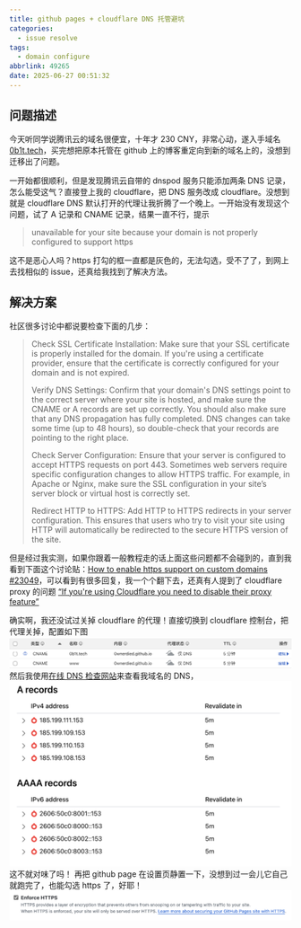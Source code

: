 ```yaml
---
title: github pages + cloudflare DNS 托管避坑
categories:
  - issue resolve
tags:
  - domain configure
abbrlink: 49265
date: 2025-06-27 00:51:32
---
```


## 问题描述

今天听同学说腾讯云的域名很便宜，十年才 230 CNY，非常心动，遂入手域名 [0b1t.tech](https://0b1t.tech)，买完想把原本托管在 github 上的博客重定向到新的域名上的，没想到迁移出了问题。

一开始都很顺利，但是发现腾讯云自带的 dnspod 服务只能添加两条 DNS 记录，怎么能受这气？直接登上我的 cloudflare，把 DNS 服务改成 cloudflare。没想到就是 cloudflare DNS 默认打开的代理让我折腾了一个晚上。一开始没有发现这个问题，试了 A 记录和 CNAME 记录，结果一直不行，提示

> unavailable for your site because your domain is not properly configured to support https


这不是恶心人吗？https 打勾的框一直都是灰色的，无法勾选，受不了了，到网上去找相似的 issue，还真给我找到了解决方法。

## 解决方案

社区很多讨论中都说要检查下面的几步：

> Check SSL Certificate Installation:
>     Make sure that your SSL certificate is properly installed for the domain. If you're using a certificate provider, ensure that the certificate is correctly configured for your domain and is not expired.
>
> Verify DNS Settings:
>     Confirm that your domain's DNS settings point to the correct server where your site is hosted, and make sure the CNAME or A records are set up correctly.
>     You should also make sure that any DNS propagation has fully completed. DNS changes can take some time (up to 48 hours), so double-check that your records are pointing to the right place.
>
> Check Server Configuration:
>     Ensure that your server is configured to accept HTTPS requests on port 443. Sometimes web servers require specific configuration changes to allow HTTPS traffic. For example, in Apache or Nginx, make sure the SSL configuration in your site’s server block or virtual host is correctly set.
> 
> Redirect HTTP to HTTPS:
>     Add HTTP to HTTPS redirects in your server configuration. This ensures that users who try to visit your site using HTTP will automatically be redirected to the secure HTTPS version of the site.


但是经过我实测，如果你跟着一般教程走的话上面这些问题都不会碰到的，直到我看到下面这个讨论贴：[How to enable https support on custom domains #23049](https://github.com/orgs/community/discussions/23049)，可以看到有很多回复，我一个个翻下去，还真有人提到了 cloudflare proxy 的问题 [“If you're using Cloudflare you need to disable their proxy feature”](https://github.com/orgs/community/discussions/23049#discussioncomment-3573123) 

确实啊，我还没试过关掉 cloudflare 的代理！直接切换到 cloudflare 控制台，把代理关掉，配置如下图
![DNS](./gh-pages-custom-domain-issue/1-DNS.png)
然后我使用[在线 DNS 检查网站](https://www.nslookup.io/)来查看我域名的 DNS，
![check](./gh-pages-custom-domain-issue/2-check.png)
这不就对味了吗！
再把 github page 在设置页静置一下，没想到过一会儿它自己就跑完了，也能勾选 https 了，好耶！
![https](./gh-pages-custom-domain-issue/3-HTTPS.png)
